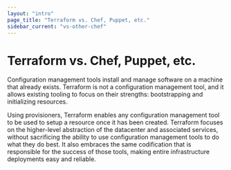 ```yaml
---
layout: "intro"
page_title: "Terraform vs. Chef, Puppet, etc."
sidebar_current: "vs-other-chef"
---
```


# Terraform vs. Chef, Puppet, etc.

Configuration management tools install and manage software on a machine
that already exists. Terraform is not a configuration management tool,
and it allows existing tooling to focus on their strengths: bootstrapping
and initializing resources.

Using provisioners, Terraform enables any configuration management tool
to be used to setup a resource once it has been created. Terraform
focuses on the higher-level abstraction of the datacenter and associated
services, without sacrificing the ability to use configuration management
tools to do what they do best. It also embraces the same codification that
is responsible for the success of those tools, making entire infrastructure
deployments easy and reliable.

